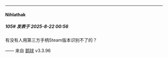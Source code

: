 ﻿
*****

####  Nihlathak  
##### 105#       发表于 2025-8-22 00:56

有没有人用第三方手柄Steam版本识别不了的？

—— 来自 [鹅球](https://www.pgyer.com/GcUxKd4w) v3.3.96

